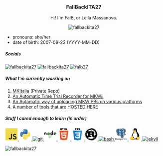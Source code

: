 <div align="center">

### FallBackITA27
Hi! I'm FalB, or Leila Massanova.

<img src="https://komarev.com/ghpvc/?username=fallbackita27&label=Profile%20views&color=0e75b6&style=flat" alt="fallbackita27" />

</div>

- pronouns: she/her
- date of birth: 2007-09-23 (YYYY-MM-DD)

##### Socials
<a href="https://twitter.com/fallbackita27" target="blank"><img align="center" src="https://raw.githubusercontent.com/rahuldkjain/github-profile-readme-generator/master/src/images/icons/Social/twitter.svg" alt="fallbackita27" height="30" width="40" /></a>
<a href="https://instagram.com/fallbackita27" target="blank"><img align="center" src="https://raw.githubusercontent.com/rahuldkjain/github-profile-readme-generator/master/src/images/icons/Social/instagram.svg" alt="fallbackita27" height="30" width="40" /></a>
<a href="https://www.youtube.com/channel/UCbhtIeJXT-cQ6INXZ0r66nA" target="blank"><img align="center" src="https://raw.githubusercontent.com/rahuldkjain/github-profile-readme-generator/master/src/images/icons/Social/youtube.svg" alt="falb27" height="30" width="40" /></a>

##### What I'm currently working on
1. [MKItalia](http://165.232.116.130/it/) (Private Repo)
1. [An Automatic Time Trial Recorder for MKWii](https://github.com/FallBackITA27/Auto-TT-Rec-PlusPlus)
1. [An Automatic way of uploading MKW PBs on various platforms](https://github.com/FallBackITA27/Auto-Updater-MKL-MKWPP)
1. [A number of tools that are](https://github.com/FallBackITA27/online-tooling) [HOSTED HERE](https://fallbackita27.github.io/online-tooling/)

##### Stuff I cared enough to learn (in order)
<a href="https://developer.mozilla.org/en-US/docs/Web/JavaScript" target="_blank" rel="noreferrer"> <img src="https://raw.githubusercontent.com/devicons/devicon/master/icons/javascript/javascript-original.svg" alt="javascript" width="40" height="40"/> </a>
<a href="https://www.python.org" target="_blank" rel="noreferrer"> <img src="https://raw.githubusercontent.com/devicons/devicon/master/icons/python/python-original.svg" alt="python" width="40" height="40"/> </a>
<a href="https://git-scm.com/" target="_blank" rel="noreferrer"> <img src="https://www.vectorlogo.zone/logos/git-scm/git-scm-icon.svg" alt="git" width="40" height="40"/> </a>
<a href="https://nodejs.org" target="_blank" rel="noreferrer"> <img src="https://raw.githubusercontent.com/devicons/devicon/master/icons/nodejs/nodejs-original-wordmark.svg" alt="nodejs" width="40" height="40"/> </a>
<a href="https://www.w3.org/html/" target="_blank" rel="noreferrer"> <img src="https://raw.githubusercontent.com/devicons/devicon/master/icons/html5/html5-original-wordmark.svg" alt="html5" width="40" height="40"/> </a>
<a href="https://www.w3schools.com/css/" target="_blank" rel="noreferrer"> <img src="https://raw.githubusercontent.com/devicons/devicon/master/icons/css3/css3-original-wordmark.svg" alt="css3" width="40" height="40"/> </a>
<a href="https://www.rust-lang.org" target="_blank" rel="noreferrer"> <img src="https://raw.githubusercontent.com/devicons/devicon/master/icons/rust/rust-plain.svg" alt="rust" width="40" height="40"/>
<a href="https://www.gnu.org/software/bash/" target="_blank" rel="noreferrer"> <img src="https://www.vectorlogo.zone/logos/gnu_bash/gnu_bash-icon.svg" alt="bash" width="40" height="40"/> </a>
<a href="https://www.postgresql.org" target="_blank" rel="noreferrer"> <img src="https://raw.githubusercontent.com/devicons/devicon/master/icons/postgresql/postgresql-original-wordmark.svg" alt="postgresql" width="40" height="40"/> </a>
<a href="https://www.linux.org/" target="_blank" rel="noreferrer"> <img src="https://raw.githubusercontent.com/devicons/devicon/master/icons/linux/linux-original.svg" alt="linux" width="40" height="40"/> </a>
<a href="https://jekyllrb.com/" target="_blank" rel="noreferrer"> <img src="https://www.vectorlogo.zone/logos/jekyllrb/jekyllrb-icon.svg" alt="jekyll" width="40" height="40"/> </a>

<img src="https://github-readme-stats.vercel.app/api/top-langs?username=fallbackita27&show_icons=true&locale=en&layout=compact" alt="fallbackita27" />
